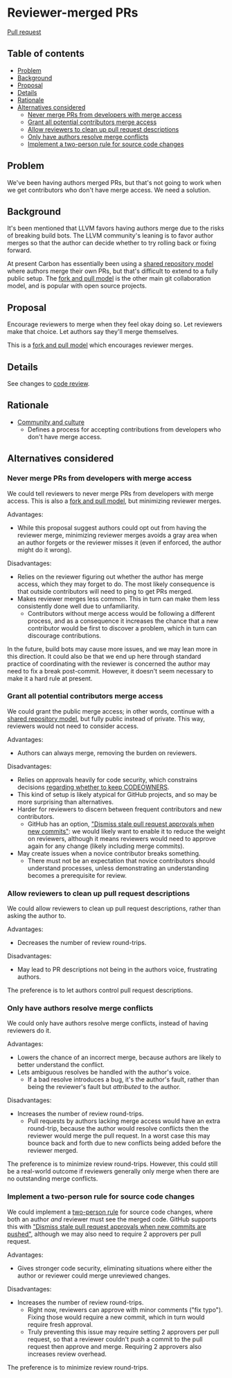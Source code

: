# Reviewer-merged PRs

<!--
Part of the Carbon Language project, under the Apache License v2.0 with LLVM
Exceptions. See /LICENSE for license information.
SPDX-License-Identifier: Apache-2.0 WITH LLVM-exception
-->

[Pull request](https://github.com/carbon-language/carbon-lang/pull/1190)

<!-- toc -->

## Table of contents

-   [Problem](#problem)
-   [Background](#background)
-   [Proposal](#proposal)
-   [Details](#details)
-   [Rationale](#rationale)
-   [Alternatives considered](#alternatives-considered)
    -   [Never merge PRs from developers with merge access](#never-merge-prs-from-developers-with-merge-access)
    -   [Grant all potential contributors merge access](#grant-all-potential-contributors-merge-access)
    -   [Allow reviewers to clean up pull request descriptions](#allow-reviewers-to-clean-up-pull-request-descriptions)
    -   [Only have authors resolve merge conflicts](#only-have-authors-resolve-merge-conflicts)
    -   [Implement a two-person rule for source code changes](#implement-a-two-person-rule-for-source-code-changes)

<!-- tocstop -->

## Problem

We've been having authors merged PRs, but that's not going to work when we get
contributors who don't have merge access. We need a solution.

## Background

It's been mentioned that LLVM favors having authors merge due to the risks of
breaking build bots. The LLVM community's leaning is to favor author merges so
that the author can decide whether to try rolling back or fixing forward.

At present Carbon has essentially been using a
[shared repository model](https://docs.github.com/en/pull-requests/collaborating-with-pull-requests/getting-started/about-collaborative-development-models#shared-repository-model)
where authors merge their own PRs, but that's difficult to extend to a fully
public setup. The
[fork and pull model](https://docs.github.com/en/pull-requests/collaborating-with-pull-requests/getting-started/about-collaborative-development-models#fork-and-pull-model)
is the other main git collaboration model, and is popular with open source
projects.

## Proposal

Encourage reviewers to merge when they feel okay doing so. Let reviewers make
that choice. Let authors say they'll merge themselves.

This is a
[fork and pull model](https://docs.github.com/en/pull-requests/collaborating-with-pull-requests/getting-started/about-collaborative-development-models#fork-and-pull-model)
which encourages reviewer merges.

## Details

See changes to [code review](/docs/project/code_review.md).

## Rationale

-   [Community and culture](/docs/project/goals.md#community-and-culture)
    -   Defines a process for accepting contributions from developers who don't
        have merge access.

## Alternatives considered

### Never merge PRs from developers with merge access

We could tell reviewers to never merge PRs from developers with merge access.
This is also a
[fork and pull model](https://docs.github.com/en/pull-requests/collaborating-with-pull-requests/getting-started/about-collaborative-development-models#fork-and-pull-model),
but minimizing reviewer merges.

Advantages:

-   While this proposal suggest authors could opt out from having the reviewer
    merge, minimizing reviewer merges avoids a gray area when an author forgets
    or the reviewer misses it (even if enforced, the author might do it wrong).

Disadvantages:

-   Relies on the reviewer figuring out whether the author has merge access,
    which they may forget to do. The most likely consequence is that outside
    contributors will need to ping to get PRs merged.
-   Makes reviewer merges less common. This in turn can make them less
    consistently done well due to unfamiliarity.
    -   Contributors without merge access would be following a different
        process, and as a consequence it increases the chance that a new
        contributor would be first to discover a problem, which in turn can
        discourage contributions.

In the future, build bots may cause more issues, and we may lean more in this
direction. It could also be that we end up here through standard practice of
coordinating with the reviewer is concerned the author may need to fix a break
post-commit. However, it doesn't seem necessary to make it a hard rule at
present.

### Grant all potential contributors merge access

We could grant the public merge access; in other words, continue with a
[shared repository model](https://docs.github.com/en/pull-requests/collaborating-with-pull-requests/getting-started/about-collaborative-development-models#shared-repository-model),
but fully public instead of private. This way, reviewers would not need to
consider access.

Advantages:

-   Authors can always merge, removing the burden on reviewers.

Disadvantages:

-   Relies on approvals heavily for code security, which constrains decisions
    [regarding whether to keep CODEOWNERS](https://github.com/carbon-language/carbon-lang/issues/413).
-   This kind of setup is likely atypical for GitHub projects, and so may be
    more surprising than alternatives.
-   Harder for reviewers to discern between frequent contributors and new
    contributors.
    -   GitHub has an option,
        ["Dismiss stale pull request approvals when new commits"](https://docs.github.com/en/repositories/configuring-branches-and-merges-in-your-repository/defining-the-mergeability-of-pull-requests/managing-a-branch-protection-rule):
        we would likely want to enable it to reduce the weight on reviewers,
        although it means reviewers would need to approve again for any change
        (likely including merge commits).
-   May create issues when a novice contributor breaks something.
    -   There must not be an expectation that novice contributors should
        understand processes, unless demonstrating an understanding becomes a
        prerequisite for review.

### Allow reviewers to clean up pull request descriptions

We could allow reviewers to clean up pull request descriptions, rather than
asking the author to.

Advantages:

-   Decreases the number of review round-trips.

Disadvantages:

-   May lead to PR descriptions not being in the authors voice, frustrating
    authors.

The preference is to let authors control pull request descriptions.

### Only have authors resolve merge conflicts

We could only have authors resolve merge conflicts, instead of having reviewers
do it.

Advantages:

-   Lowers the chance of an incorrect merge, because authors are likely to
    better understand the conflict.
-   Lets ambiguous resolves be handled with the author's voice.
    -   If a bad resolve introduces a bug, it's the author's fault, rather than
        being the reviewer's fault but _attributed_ to the author.

Disadvantages:

-   Increases the number of review round-trips.
    -   Pull requests by authors lacking merge access would have an extra
        round-trip, because the author would resolve conflicts then the reviewer
        would merge the pull request. In a worst case this may bounce back and
        forth due to new conflicts being added before the reviewer merged.

The preference is to minimize review round-trips. However, this could still be a
real-world outcome if reviewers generally only merge when there are no
outstanding merge conflicts.

### Implement a two-person rule for source code changes

We could implement a
[two-person rule](https://en.wikipedia.org/wiki/Two-man_rule) for source code
changes, where both an author _and_ reviewer must see the merged code. GitHub
supports this with
["Dismiss stale pull request approvals when new commits are pushed"](https://docs.github.com/en/repositories/configuring-branches-and-merges-in-your-repository/defining-the-mergeability-of-pull-requests/managing-a-branch-protection-rule),
although we may also need to require 2 approvers per pull request.

Advantages:

-   Gives stronger code security, eliminating situations where either the author
    or reviewer could merge unreviewed changes.

Disadvantages:

-   Increases the number of review round-trips.
    -   Right now, reviewers can approve with minor comments ("fix typo").
        Fixing those would require a new commit, which in turn would require
        fresh approval.
    -   Truly preventing this issue may require setting 2 approvers per pull
        request, so that a reviewer couldn't push a commit to the pull request
        then approve and merge. Requiring 2 approvers also increases review
        overhead.

The preference is to minimize review round-trips.

